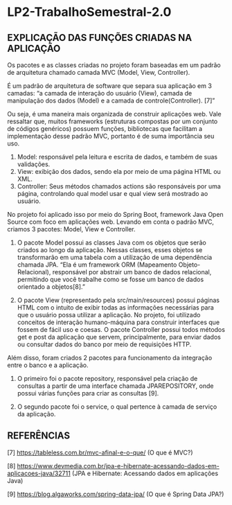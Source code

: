 # LP2-TrabalhoSemestral-2.0

## EXPLICAÇÃO DAS FUNÇÕES CRIADAS NA APLICAÇÃO

Os pacotes e as classes criadas no projeto foram baseadas em um padrão de arquitetura chamado camada MVC (Model, View, Controller). 

É um padrão de arquitetura de software que separa sua aplicação em 3 camadas: “a camada de interação do usuário (View),  camada de manipulação dos dados (Model) e a camada de controle(Controller). [7]” 

Ou seja, é uma maneira mais organizada de construir aplicações web. Vale ressaltar que, muitos frameworks (estruturas compostas por um conjunto de códigos genéricos) possuem funções, bibliotecas que facilitam a implementação desse padrão MVC, portanto é de suma importância seu uso.

1. Model: responsável pela leitura e escrita de dados, e também de suas validações. 
2. View: exibição dos dados, sendo ela por meio de uma página HTML ou XML. 
3. Controller: Seus métodos chamados actions são responsáveis por uma página, controlando qual model usar e qual view será mostrado ao usuário.

No projeto foi aplicado isso por meio do Spring Boot, framework Java Open Source com foco em aplicações web. Levando em conta o padrão MVC, criamos 3 pacotes: Model, View e Controller.

1. O pacote Model possui as classes Java com os objetos que serão criados ao longo da aplicação. Nessas classes, esses objetos se transformarão em uma tabela com a utilização de uma dependência chamada JPA. “Ela é um framework ORM (Mapeamento Objeto-Relacional), responsável por abstrair um banco de dados relacional, permitindo que você trabalhe como se fosse um banco de dados orientado a objetos[8].”

2. O pacote View (representado pela src/main/resources) possui páginas HTML com o intuito de exibir todas as informações necessárias para que o usuário possa utilizar a aplicação. No projeto, foi utilizado conceitos de interação humano-máquina para construir interfaces que fossem de fácil uso e coesas.
O pacote Controller possui todos métodos get e post da aplicação que servem, principalmente, para enviar dados ou consultar dados do banco por meio de requisições HTTP.

Além disso, foram criados 2 pacotes para funcionamento da integração entre o banco e a aplicação. 

1. O primeiro foi o pacote repository, responsável pela criação de consultas a partir de uma interface chamada JPAREPOSITORY, onde possui várias funções para criar as consultas [9].

2. O segundo pacote foi o service, o qual pertence à camada de serviço da aplicação.

## REFERÊNCIAS
[7] https://tableless.com.br/mvc-afinal-e-o-que/  (O que é MVC?)

[8] https://www.devmedia.com.br/jpa-e-hibernate-acessando-dados-em-aplicacoes-java/32711 (JPA e Hibernate: Acessando dados em aplicações Java)

[9] https://blog.algaworks.com/spring-data-jpa/ (O que é Spring Data JPA?)
